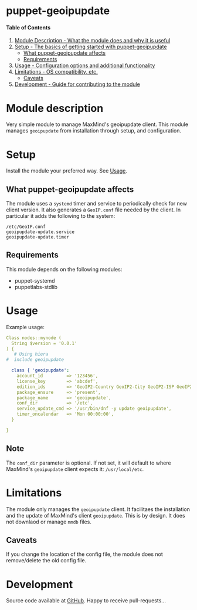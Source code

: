 # puppet-geoipupdate


#### Table of Contents
1. [Module Description - What the module does and why it is useful](#Module%20description)
1. [Setup - The basics of getting started with puppet-geoipupdate](#Setup)
   * [What puppet-geoipupdate affects](#What%20puppet-geoipupdate%20affects)
   * [Requirements](#Requirements)
1. [Usage - Configuration options and additional functionality](#Usage)
1. [Limitations - OS compatibility, etc.](#Limitations)
   * [Caveats](#Caveats)
1. [Development - Guide for contributing to the module](#Development)


# Module description
Very simple module to manage MaxMind's geoipupdate client.
This module manages `geoipupdate` from installation through setup,
and configuration.


# Setup
Install the module your preferred way.
See [Usage](#usage).


## What puppet-geoipupdate affects
The module uses a `systemd` timer and service to periodically check for new
client version.
It also generates a `GeoIP.conf` file needed by the client.
In particular it adds the following to the system:
```
/etc/GeoIP.conf
geoipupdate-update.service
geoipupdate-update.timer
```


## Requirements
This module depends on the following modules:
- puppet-systemd
- puppetlabs-stdlib


# Usage
Example usage:
```yaml
Class nodes::mynode (
  String $version = '0.0.1'
) {
   # Using hiera
#  include geoipupdate

  class { 'geoipupdate':
    account_id         => '123456',
    license_key        => 'abcdef',
    edition_ids        => 'GeoIP2-Country GeoIP2-City GeoIP2-ISP GeoIP2-Connection-Type',
    package_ensure     => 'present',
    package_name       => 'geoipupdate',
    conf_dir           => '/etc',
    service_update_cmd => '/usr/bin/dnf -y update geoipupdate',
    timer_oncalendar   => 'Mon 00:00:00',
  }

}
```

## Note
The `conf_dir` parameter is optional. If not set, it will default to where
MaxMind's `geoipupdate` client expects it: `/usr/local/etc`.


# Limitations
The module only manages the `geoipupdate` client.
It facilitaes the installation and the update of MaxMind's client `geoipupdate`.
This is by design. It does not downlaod or manage `mmdb` files.


## Caveats
If you change the location of the config file, the module does not remove/delete
the old config file.


# Development
Source code available at [GitHub](https://github.com/stexads/puppet-geoipupdate).
Happy to receive pull-requests...
